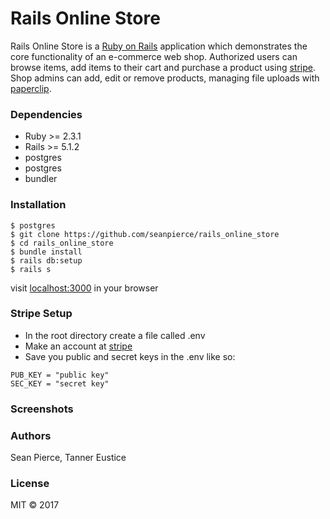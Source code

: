 # Rails Online Store

Rails Online Store is a <a href="http://rubyonrails.org/">Ruby on Rails</a> application which demonstrates the core functionality of an e-commerce web shop. Authorized users can browse items, add items to their cart and purchase a product using <a href="https://stripe.com/">stripe</a>. Shop admins can add, edit or remove products, managing file uploads with <a href="https://github.com/thoughtbot/paperclip">paperclip</a>.

### Dependencies
* Ruby >= 2.3.1
* Rails >= 5.1.2
* postgres
* postgres
* bundler

### Installation
```
$ postgres
$ git clone https://github.com/seanpierce/rails_online_store
$ cd rails_online_store
$ bundle install
$ rails db:setup
$ rails s
```

visit <a href="https://localhost:3000">localhost:3000</a> in your browser

### Stripe Setup
* In the root directory create a file called .env
* Make an account at <a href="https://stripe.com/">stripe</a>
* Save you public and secret keys in the .env like so:

```
PUB_KEY = "public key"
SEC_KEY = "secret key"
```

### Screenshots
### Authors
Sean Pierce, Tanner Eustice

### License
MIT &copy; 2017
